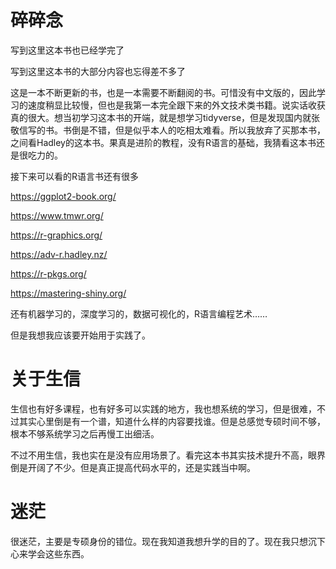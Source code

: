 # 碎碎念

写到这里这本书也已经学完了

写到这里这本书的大部分内容也忘得差不多了

这是一本不断更新的书，也是一本需要不断翻阅的书。可惜没有中文版的，因此学习的速度稍显比较慢，但也是我第一本完全跟下来的外文技术类书籍。说实话收获真的很大。想当初学习这本书的开端，就是想学习tidyverse，但是发现国内就张敬信写的书。书倒是不错，但是似乎本人的吃相太难看。所以我放弃了买那本书，之间看Hadley的这本书。果真是进阶的教程，没有R语言的基础，我猜看这本书还是很吃力的。

接下来可以看的R语言书还有很多

https://ggplot2-book.org/

https://www.tmwr.org/

https://r-graphics.org/

https://adv-r.hadley.nz/

https://r-pkgs.org/

https://mastering-shiny.org/

还有机器学习的，深度学习的，数据可视化的，R语言编程艺术……

但是我想我应该要开始用于实践了。

# 关于生信

生信也有好多课程，也有好多可以实践的地方，我也想系统的学习，但是很难，不过其实心里倒是有一个谱，知道什么样的内容要找谁。但是总感觉专硕时间不够，根本不够系统学习之后再慢工出细活。

不过不用生信，我也实在是没有应用场景了。看完这本书其实技术提升不高，眼界倒是开阔了不少。但是真正提高代码水平的，还是实践当中啊。

# 迷茫

很迷茫，主要是专硕身份的错位。现在我知道我想升学的目的了。现在我只想沉下心来学会这些东西。